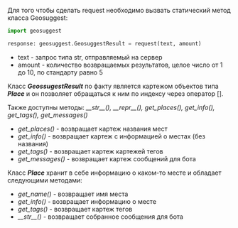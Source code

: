 Для того чтобы сделать request необходимо вызвать статический метод класса Geosuggest:
```py
import geosuggest

response: geosuggest.GeosuggestResult = request(text, amount)
```
- text - запрос типа str, отправляемый на сервер
- amount - количество возвращаемых результатов, целое число от 1 до 10, по стандарту равно 5

Класс ***GeossugestResult*** по факту является картежом объектов типа ***Place*** и он позволяет обращаться к ним по индексу через оператор \[\].

Также доступны методы: *\_\_str\_\_(), \_\_repr\_\_(), get_places(), get_info(), get_tags(), get_messages()*

- *get_places()* - возвращает картеж названия мест
- *get_info()* - возвращает картеж с информацией о местах (без названия)
- *get_tags()* - возвращает картеж картежей тегов
- *get_messages()* - возвращает картеж сообщений для бота

Класс ***Place*** хранит в себе информацию о каком-то месте и обладает следующими методами:
- *get_name()* - возвращает имя места
- *get_info()* - возвращает информацию о месте
- *get_tags()* - возвращает картеж тегов
- *\_\_str\_\_()* - возвращает собранное сообщения для бота